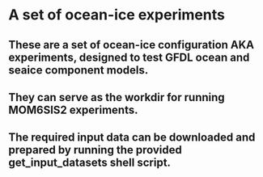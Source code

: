 # A set of ocean-ice experiments

## These are a set of ocean-ice configuration AKA experiments, designed to test GFDL ocean and seaice component models.

## They can serve as the workdir for running MOM6SIS2 experiments.

## The required input data can be downloaded and prepared by running the provided get_input_datasets shell script.

